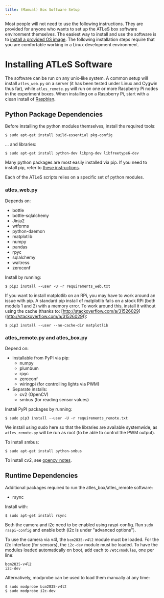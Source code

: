 ```yaml
---
title: (Manual) Box Software Setup
---
```


Most people will not need to use the following instructions.
They are provided for anyone who wants to set up the ATLeS box software environment themselves.
The easiest way to install and use the software is to [install a provided OS image](box_sw_install).
The following installation steps require that you are comfortable working in a Linux development environment.

# Installing ATLeS Software

The software can be run on any unix-like system.  A common setup will install `atles_web.py` on a server
(it has been tested under Linux and Cygwin thus far), while `atles_remote.py` will run on one or more Raspberry Pi
nodes in the experiment boxes.
When installing on a Raspberry Pi, start with a clean install of [Raspbian](https://www.raspberrypi.org/downloads/raspbian/).

## Python Package Dependencies

Before installing the python modules themselves, install the required tools:

    $ sudo apt-get install build-essential pkg-config

... and libraries:

    $ sudo apt-get install python-dev libpng-dev libfreetype6-dev

Many python packages are most easily installed via pip.  If you need to install pip, refer to [these instructions](https://pip.pypa.io/en/stable/installing/).

Each of the ATLeS scripts relies on a specific set of python modules.

### atles\_web.py

Depends on:
 * bottle
 * bottle-sqlalchemy
 * Jinja2
 * wtforms
 * python-daemon
 * matplotlib
 * numpy
 * pandas
 * rpyc
 * sqlalchemy
 * waitress
 * zeroconf

Install by running:

    $ pip3 install --user -U -r requirements_web.txt

If you want to install matplotlib on an RPi, you may have to work around an issue with pip.  A standard pip install of matplotlib fails on a stock RPi (both models 1 and 2) with a memory error.  To work around this, install it without using the cache (thanks to: [http://stackoverflow.com/a/31526029](http://stackoverflow.com/a/31526029)):

    $ pip3 install --user --no-cache-dir matplotlib

 
### atles\_remote.py and atles\_box.py

Depend on:
 * Installable from PyPI via pip:
   * numpy
   * plumbum
   * rpyc
   * zeroconf
   * wiringpi    (for controlling lights via PWM)
 * Separate installs:
   * cv2         (OpenCV)
   * smbus       (for reading sensor values)

Install PyPI packages by running:

    $ sudo pip3 install --user -U -r requirements_remote.txt

We install using sudo here so that the libraries are available systemwide, as `atles_remote.py` will be run as root (to be able to control the PWM output).

To install smbus:

    $ sudo apt-get install python-smbus

To install cv2, see [opencv_notes](opencv_notes.txt).


## Runtime Dependencies

Additional packages required to run the atles\_box/atles\_remote software:

 * rsync

Install with:

    $ sudo apt-get install rsync

Both the camera and i2c need to be enabled using raspi-config.  Run
`sudo raspi-config` and enable both (i2c is under "advanced options").

To use the camera via v4l, the `bcm2835-v4l2` module must be loaded.
For the i2c interface (for sensors), the `i2c-dev` module must be loaded.
To have the modules loaded automatically on boot, add each to `/etc/modules`, one per line:

    bcm2835-v4l2
    i2c-dev

Alternatively, modprobe can be used to load them manually at any time:

    $ sudo modprobe bcm2835-v4l2
    $ sudo modprobe i2c-dev

